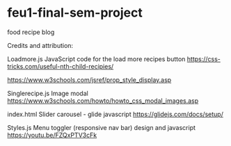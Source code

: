 # feu1-final-sem-project

food recipe blog

Credits and attribution:

Loadmore.js
JavaScript code for the load more recipes button
https://css-tricks.com/useful-nth-child-recipies/

https://www.w3schools.com/jsref/prop_style_display.asp

Singlerecipe.js
Image modal
https://www.w3schools.com/howto/howto_css_modal_images.asp

index.html
Slider carousel - glide javascript
https://glidejs.com/docs/setup/

Styles.js
Menu toggler (responsive nav bar) design and javascript
https://youtu.be/FZQxPTV3cFk

